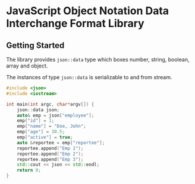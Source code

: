 # JavaScript Object Notation Data Interchange Format Library

## Getting Started
The library provides `json::data` type which boxes number, string, boolean, array and object.

The instances of type `json::data` is serializable to and from stream.

``` c++ 
#include <json>
#include <iostream>

int main(int argc, char*argv[]) {
    json::data json;
    auto& emp = json["employee"];
    emp["id"] = 1;
    emp["name"] = "Doe, John";
    emp["age"] = 30.5;
    emp["active"] = true;
    auto &reportee = emp["reportee"];
    reportee.append("Emp 1");
    reportee.append("Emp 2");
    reportee.append("Emp 3");
    std::cout << json << std::endl;
    return 0;
}
```